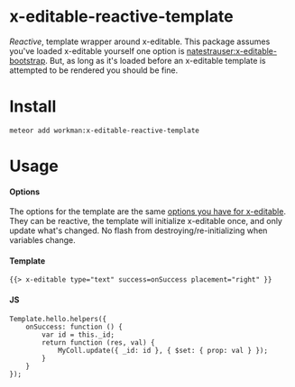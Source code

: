 x-editable-reactive-template
===========================
*Reactive*, template wrapper around x-editable.
This package assumes you've loaded x-editable yourself one option is [natestrauser:x-editable-bootstrap](https://github.com/nate-strauser/meteor-x-editable-bootstrap). But, as long as it's loaded before an x-editable template is attempted to be rendered you should be fine.

# Install

```
meteor add workman:x-editable-reactive-template
```

# Usage

#### Options

The options for the template are the same [options you have for x-editable](http://vitalets.github.io/x-editable/docs.html#editable).
They can be reactive, the template will initialize x-editable once, and only update what's changed. No flash from destroying/re-initializing when variables change.

#### Template
    {{> x-editable type="text" success=onSuccess placement="right" }}

#### JS
    Template.hello.helpers({
        onSuccess: function () {
            var id = this._id;
            return function (res, val) {
                MyColl.update({ _id: id }, { $set: { prop: val } });
            }
        }
    });
